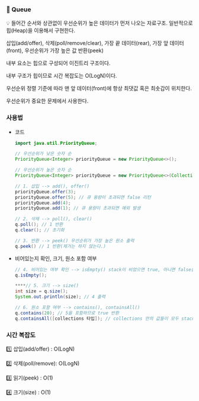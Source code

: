 ### 🎈 Queue

<aside>
💡 들어간 순서와 상관없이 우선순위가 높은 데이터가 먼저 나오는 자료구조. 일반적으로 힙(Heap)을 이용해서 구현한다.

</aside>

삽입(add/offer), 삭제(poll/remove/clear), 가장 끝 데이터(rear), 가장 앞 데이터(front), 우선순위가 가장 높은 값 반환(peek)

내부 요소는 힙으로 구성되어 이진트리 구조이다.

내부 구조가 힙이므로 시간 복잡도는 O(LogN)이다.

우선순위 정렬 기준에 따라 맨 앞 데이터(front)에 항상 최댓값 혹은 최솟갑이 위치한다.

우선순위가 중요한 문제에서 사용한다.

### 사용법

- 코드

    ```java
    import java.util.PriorityQueue;
    
    // 우선순위가 낮은 숫자 순
    PriorityQueue<Integer> priorityQueue = new PriorityQueue<>();
    
    // 우선순위가 높은 숫자 순
    PriorityQueue<Integer> priorityQueue = new PriorityQueue<>(Collections.reverseOrder());
    
    // 1. 삽입 --> add(), offer()
    priorityQueue.offer(3);
    priorityQueue.offer(5); // 큐 용량이 초과되면 false 리턴
    priorityQueue.add(4);
    priorityQueue.add(1); // 큐 용량이 초과되면 예외 발생
    
    // 2. 삭제 --> poll(), clear()
    q.poll(); // 1 반환
    q.clear(); // 초기화
    
    // 3. 반환 --> peek() 우선순위가 가장 높은 원소 출력
    q.peek() // 1 반환(제거는 하지 않는다.)
    ```

- 비어있는지 확인, 크기, 원소 포함 여부

    ```java
    // 4. 비어있는 여부 확인 --> isEmpty() stack이 비었으면 true, 아니면 false를 반환한다.
    q.isEmpty();
    
    ****// 5. 크기 --> size()
    int size = q.size();
    System.out.println(size); // 4 출력
    
    // 6. 원소 포함 여부 --> contains(), containsAll()
    q.contains(20); // 5을 포함하므로 true 반환
    q.containsAll([collections 타입]); // collections 안의 값들이 모두 stack 안에 있으면 true, 아니면 false 반환
    ```


### 시간 복잡도

1️⃣ 삽입(add/offer) : O(LogN)

2️⃣ 삭제(poll/remove): O(LogN)

3️⃣ 읽기(peek) : O(1)

4️⃣ 크기(size) : O(1)